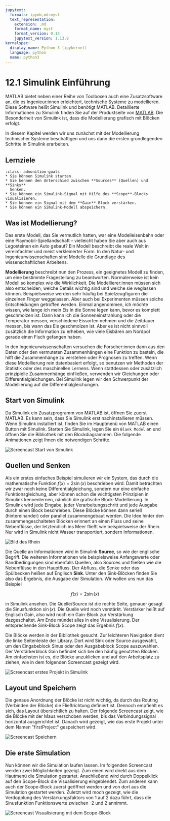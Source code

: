 ```yaml
---
jupytext:
  formats: ipynb,md:myst
  text_representation:
    extension: .md
    format_name: myst
    format_version: 0.13
    jupytext_version: 1.13.8
kernelspec:
  display_name: Python 3 (ipykernel)
  language: python
  name: python3
---
```


# 12.1 Simulink Einführung

MATLAB bietet neben einer Reihe von Toolboxen auch eine Zusatzsoftware an, die
es Ingenieur:innen erleichtert, technische Systeme zu modellieren. Diese
Software heißt Simulink und benötigt MATLAB. Detaillierte Informationen zu
Simulink finden Sie auf der Produktseite von
[MATLAB](https://de.mathworks.com/products/simulink.html). Die Besonderheit von
Simulink ist, dass die Modellierung grafisch mit Blöcken erfolgt.

In diesem Kapitel werden wir uns zunächst mit der Modellierung technischer
Systeme beschäftigen und uns dann die ersten grundlegenden Schritte in Simulink
erarbeiten.

## Lernziele

```{admonition} Lernziele
:class: admonition-goals
* Sie können Simulink starten.
* Sie kennen den Unterschied zwischen **Sources** (Quellen) und **Sinks**
  Senken.
* Sie können ein Simulink-Signal mit Hilfe des **Scope**-Blocks visualisieren.
* Sie können ein Signal mit dem **Gain**-Block verstärken.
* Sie können ein Simulink-Modell abspeichern.
```

## Was ist Modellierung?

Das erste Modell, das Sie vermutlich hatten, war eine Modelleisenbahn oder eine
Playmobil-Spiellandschaft – vielleicht haben Sie aber auch aus Legosteinen ein
Auto gebaut? Ein Modell beschreibt die reale Welt in vereinfachter und meist
verkleinerter Form. In den Natur- und Ingenieurwissenschaften sind Modelle die
Grundlage des wissenschaftlichen Arbeitens.

**Modellierung** beschreibt nun den Prozess, ein geeignetes Modell zu finden, um
eine bestimmte Fragestellung zu beantworten. Normalerweise ist kein Modell so
komplex wie die Wirklichkeit. Die Modellierer:innen müssen sich also
entscheiden, welche Details wichtig sind und welche sie weglassen können.
Beispielsweise werden sehr häufig bei Spielzeugfiguren die einzelnen Finger
weggelassen. Aber auch bei Experimenten müssen solche Entscheidungen getroffen
werden. Einmal angenommen, ich möchte wissen, wie lange ich mein Eis in die
Sonne legen kann, bevor es komplett geschmolzen ist. Dann kann ich die
Sonneneinstrahlung oder die Temperatur messen, verschiedene Eissorten nehmen und
die Zeitdauer messen, bis wann das Eis geschmolzen ist. Aber es ist nicht
sinnvoll zusätzlich die Information zu erheben, wie viele Eisbären am Nordpol
gerade einen Fisch gefangen haben.

In den Ingenieurwissenschaften versuchen die Forscher:innen dann aus den Daten
oder den vermuteten Zusammenhängen eine Funktion zu basteln, die hilft die
Zusammenhänge zu verstehen oder Prognosen zu treffen. Wenn diese Modellierung
rein datenbasiert erfolgt, so benutzen wir Methoden der Statistik oder des
maschinellen Lernens. Wenn stattdessen oder zusätzlich prinzipielle
Zusammenhänge einfließen, verwenden wir Gleichungen oder
Differentialgleichungen. Bei Simulink legen wir den Schwerpunkt der Modellierung
auf die Differentialgleichungen.

## Start von Simulink

Da Simulink ein Zusatzprogramm von MATLAB ist, öffnen Sie zuerst MATLAB. Es kann
sein, dass Sie Simulink erst nachinstallieren müssen. Wenn Simulink installiert
ist, finden Sie im Hauptmenü von MATLAB einen Button mit Simulink. Starten Sie
Simulink, legen Sie ein `Blank Model` an und öffnen Sie die Bibliothek mit den
Blockdiagrammen. Die folgende Animationen zeigt Ihnen die notwendigen Schritte.

![Screencast Start von Simulink](screencasts/part10_start_simulink.gif)

## Quellen und Senken

Als ein erstes einfaches Beispiel simulieren wir ein System, das durch die
mathematische Funktion $f(x)=2\sin(x)$ beschrieben wird. Damit betrachten wir
zwar noch keine Differentialgleichung, sondern nur eine einfache
Funktionsgleichung, aber können schon die wichtigsten Prinzipien in Simulink
kennenlernen, nämlich die grafische Block-Modellierung. In Simulink wird jede
Eingabe, jeder Verarbeitungsschritt und jede Ausgabe durch einen Block
beschrieben. Diese Blöcke können dann seriell (hintereinander) oder parallel
zusammengebaut werden. Die Idee hinter den zusammengeschalteten Blöcken erinnert
an einen Fluss und seine Nebenflüsse, der letztendlich ins Meer fließt wie
beispielsweise der Rhein. Nur wird in Simulink nicht Wasser transportiert,
sondern Informationen.

![Bild des Rhein](pics/part10_rhein_small.jpg)

Die Quelle an Informationen wird in Simulink **Source**, so wie der englische
Begriff. Die weiteren Informationen wie beispielsweise Anfangswerte oder
Randbedingungen sind ebenfalls Quellen, also Sources und fließen wie die
Nebenflüsse in den Hauptfluss. Der Abfluss, die Senke oder das Spülbecken heißen
auf Englisch **Sink**. Unter den Sink-Blöcken finden Sie also das Ergebnis, die
Ausgabe der Simulation. Wir wollen uns nun das Beispiel

$$f(x)=2\sin(x)$$

in Simulink ansehen. Die Quelle/Source ist die rechte Seite, genauer gesagt die
Sinusfunktion $\sin(x)$. Die Quelle wird noch verstärkt. Verstärker heißt auf
Englisch Gain, also wird noch ein Gain-Block zur Verstärkung dazgeschaltet. Am
Ende mündet alles in eine Visualisierung. Der entsprechende Sink-Block Scope
zeigt das Ergebnis $f(x)$.

Die Blöcke werden in der Bibliothek gesucht. Zur leichteren Navigation dient die
linke Seitenleiste der Library. Dort wird Sink oder Source ausgewählt, um den
Eingabeblock Sinus oder den Ausgabeblock Scope auszuwählen. Der Verstärkerblock
Gain befindet sich bei den häufig genutzten Blöcken. Am einfachsten ist es, die
Blöcke anzuklicken und auf den Arbeitsplatz zu ziehen, wie in dem folgenden
Screencast gezeigt wird.

![Screencast erstes Projekt in Simulink](screencasts/part10_simulink_firstproject.gif)

## Layout und Speichern

Die genaue Anordnung der Blöcke ist nicht wichtig, da durch das Routing
(Verbinden der Blöcke) die Fließrichtung definiert ist. Dennoch empfiehlt es
sich, das Layout übersichtlich zu halten. Der folgende Screencast zeigt, wie die
Blöcke mit der Maus verschoben werden, bis das Verbindungssignal horizontal
ausgerichtet ist. Danach wird gezeigt, wie das erste Projekt unter dem Namen
"firstProject" gespeichert wird.

![Screencast Speichern](screencasts/part10_simulink_saveing.gif)

## Die erste Simulation

Nun können wir die Simulation laufen lassen. Im folgenden Screencast werden zwei
Möglichkeiten gezeigt. Zum einen wird direkt aus dem Hautmenü die Simulation
gestartet. Anschließend wird durch Doppelklick auf den Scope-Block die
Visualisierung eingeblendet. Zum anderen kann auch der Scope-Block zuerst
geöffnet werden und von dort aus die Simulation gestartet werden. Zuletzt wird
moch gezeigt, wie die Verdopplung des Verstärkungsfaktors von 1 auf 2 dazu
führt, dass die Sinusfunktion Funktionswerte zwischen -2 und 2 annimmt.

![Screencast Visualisierung mit dem Scope-Block](screencasts/part10_simulink_scope.gif)
